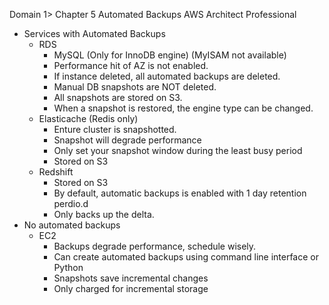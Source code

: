 Domain 1> Chapter 5
Automated Backups
AWS Architect Professional

* Services with Automated Backups
    * RDS
        * MySQL (Only for InnoDB engine) (MyISAM not available)
        * Performance hit of AZ is not enabled.
        * If instance deleted, all automated backups are deleted.
        * Manual DB snapshots are NOT deleted.
        * All snapshots are stored on S3.
        * When a snapshot is restored, the engine type can be changed.
    * Elasticache (Redis only)
        * Enture cluster is snapshotted.
        * Snapshot will degrade performance
        * Only set your snapshot window during the least busy period
        * Stored on S3
    * Redshift
        * Stored on S3
        * By default, automatic backups is enabled with 1 day retention perdio.d
        * Only backs up the delta.
* No automated backups
    * EC2
        * Backups degrade performance, schedule wisely.
        * Can create automated backups using command line interface or Python
        * Snapshots save incremental changes
        * Only charged for incremental storage

